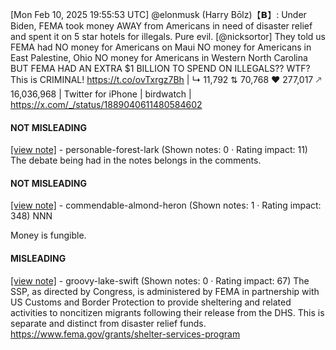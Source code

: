 [Mon Feb 10, 2025 19:55:53 UTC] @elonmusk (Harry Bōlz)【𝗕】: Under Biden, FEMA took money AWAY from Americans in need of disaster relief and spent it on 5 star hotels for illegals.  Pure evil. [@nicksortor] They told us FEMA had NO money for Americans on Maui NO money for Americans in East Palestine, Ohio NO money for Americans in Western North Carolina BUT FEMA HAD AN EXTRA $1 BILLION TO SPEND ON ILLEGALS??  WTF? This is CRIMINAL! https://t.co/ovTxrgz7Bh | ↳ 11,792 ⇅ 70,768 ♥ 277,017 🡕 16,036,968 | Twitter for iPhone | birdwatch | https://x.com/_/status/1889040611480584602

#### NOT MISLEADING

[[view note]](https://x.com/i/birdwatch/n/1889172116089770102) - personable-forest-lark (Shown notes: 0 · Rating impact: 11)
The debate being had in the notes belongs in the comments.

#### NOT MISLEADING

[[view note]](https://x.com/i/birdwatch/n/1889051853188731072) - commendable-almond-heron (Shown notes: 1 · Rating impact: 348)
NNN

Money is fungible. 

#### MISLEADING

[[view note]](https://x.com/i/birdwatch/n/1889043016780075150) - groovy-lake-swift (Shown notes: 0 · Rating impact: 67)
The SSP, as directed by Congress, is administered by FEMA in partnership with US Customs and Border Protection to provide sheltering and related activities to noncitizen migrants following their release from the DHS. This is separate and distinct from disaster relief funds. https://www.fema.gov/grants/shelter-services-program

